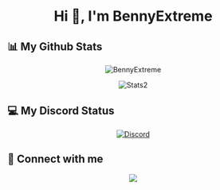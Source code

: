 <h1 align="center">Hi 👋, I'm BennyExtreme</h1>

<h2>📊 My Github Stats</h2>
<div align="center">
  <p> <img alt="BennyExtreme" src="https://komarev.com/ghpvc/?username=BennyExtreme&label=Profile%20views&color=0e75b6&style=flat" /> </p> <!-- https://github.com/antonkomarev/github-profile-views-counter, https://yhype.me/ghpvc -->
  <!-- <p> <img alt="Stats" src="https://github-readme-stats.vercel.app/api?username=BennyExtreme&count_private=true&show_icons=true&theme=github_dark&hide_title=true&hide=commits" /> </p> <!-- https://github.com/anuraghazra/github-readme-stats -->
  <p> <img alt="Stats2" src="https://github-readme-streak-stats.herokuapp.com/?user=BennyExtreme&theme=github_dark" /> </p> <!-- https://github.com/denvercoder1/github-readme-streak-stats -->
</div>

<h2>💻 My Discord Status</h2>
<p align="center"> <a href="https://discord.com/users/381833180132671488"><img alt="Discord" src="https://lanyard.cnrad.dev/api/381833180132671488?bg=00000000" /></a> </p> <!-- https://github.com/cnrad/lanyard-profile-readme, https://lanyard.cnrad.dev/ -->

<h2>🔗 Connect with me</h2>
<p align="center">
  <!-- <a href = "https://www.instagram.com/benitoalessandrino_/"><img src="https://img.icons8.com/office/48/000000/instagram.png"/></a>
  <a href = "https://www.reddit.com/user/BennyExtreme"><img src="https://img.icons8.com/fluent/48/000000/reddit.png"/></a>
  <a href = "https://open.spotify.com/user/0nsp3q7ekawmtzhb6ob98iz8j"><img src="https://img.icons8.com/fluent/48/000000/spotify.png"/></a>
  <a href = "https://steamcommunity.com/id/BennyExtreme/"><img src="https://img.icons8.com/fluent/48/000000/steam.png"/></a>
  <a href = "https://www.twitch.tv/bennygamestwitch"><img src="https://img.icons8.com/fluent/48/000000/twitch.png"/></a>
  <a href = "https://twitter.com/BennyExtreme_TW"><img src="https://img.icons8.com/fluent/48/000000/twitter.png"/></a>
  <a href = "https://www.youtube.com/@bennygamesyt"><img src="https://img.icons8.com/fluent/48/000000/youtube.png"/></a>
  <a href = "mailto:bennygames.yt@gmail.com"><img src="https://img.icons8.com/fluent/48/000000/email.png"/></a> -->
  <a href = "https://linktr.ee/BennyExtreme"><img src="https://img.icons8.com/fluent/48/000000/link.png"/></a>
</p>
